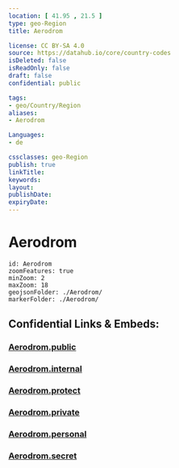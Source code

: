 ```yaml
---
location: [ 41.95 , 21.5 ] 
type: geo-Region
title: Aerodrom

license: CC BY-SA 4.0
source: https://datahub.io/core/country-codes
isDeleted: false
isReadOnly: false
draft: false
confidential: public

tags:
- geo/Country/Region
aliases:
- Aerodrom

Languages:
- de

cssclasses: geo-Region
publish: true
linkTitle: 
keywords: 
layout: 
publishDate: 
expiryDate: 
---
```


# Aerodrom

```leaflet
id: Aerodrom
zoomFeatures: true 
minZoom: 2 
maxZoom: 18
geojsonFolder: ./Aerodrom/
markerFolder: ./Aerodrom/
```


## Confidential Links & Embeds: 

### [Aerodrom.public](/_public/\Earth\Continent\Europe\Europe~South\Macedonia~North\Municipalities~MacedoniaAerodrom.public.md) 

### [Aerodrom.internal](/_internal/\Earth\Continent\Europe\Europe~South\Macedonia~North\Municipalities~MacedoniaAerodrom.internal.md) 

### [Aerodrom.protect](/_protect/\Earth\Continent\Europe\Europe~South\Macedonia~North\Municipalities~MacedoniaAerodrom.protect.md) 

### [Aerodrom.private](/_private/\Earth\Continent\Europe\Europe~South\Macedonia~North\Municipalities~MacedoniaAerodrom.private.md) 

### [Aerodrom.personal](/_personal/\Earth\Continent\Europe\Europe~South\Macedonia~North\Municipalities~MacedoniaAerodrom.personal.md) 

### [Aerodrom.secret](/_secret/\Earth\Continent\Europe\Europe~South\Macedonia~North\Municipalities~MacedoniaAerodrom.secret.md)

